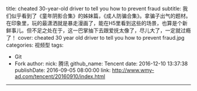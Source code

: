 title: cheated 30-year-old driver to tell you how to prevent fraud
subtitle: 我们似乎看到了《童年阴影合集》的姊妹篇，《成人防骗合集》。拿骗子出气的题材。在印象里，玩的最潇洒就是暴走漫画了，能在H5里看到这些的场景，也算是个新鲜事儿。但不足之处在于，这一巴掌抽下去跟爱抚太像了，尽儿大了，一定就过瘾了！
cover: cheated 30 year old driver to tell you how to prevent fraud.jpg
categories: 视频型
tags:
  - Git
  - Fork
author:
  nick: 腾讯
  github_name: Tencent
date: 2016-12-10 13:37:38
publishDate: 2016-09-05 08:00:00
link: http://www.wmy-ad.com/tencent/20160910/index.html
---

<!-- more -->
